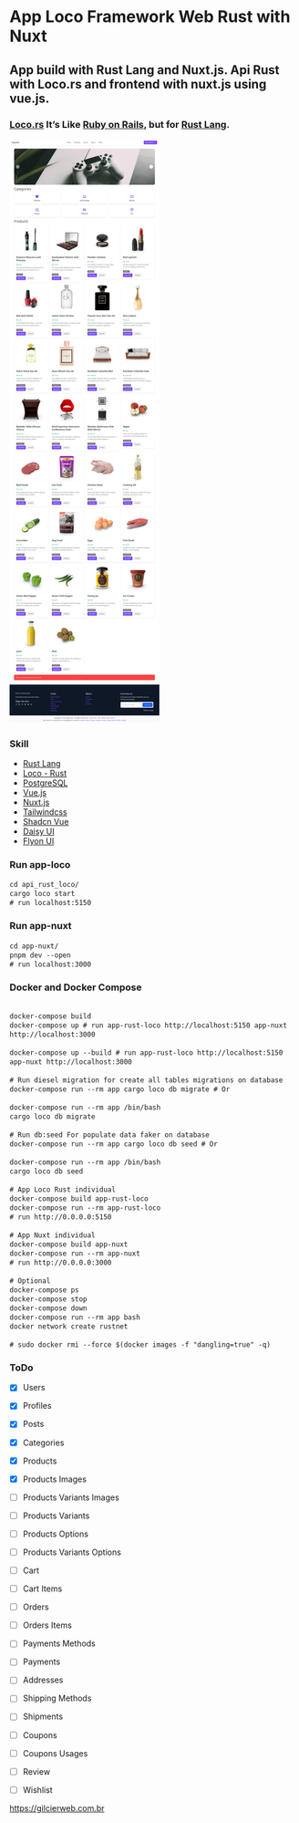 # App Loco Framework Web Rust with Nuxt
## App build with Rust Lang and Nuxt.js. Api Rust with Loco.rs and frontend with nuxt.js using vue.js.

### [Loco.rs](https://loco.rs/) It’s Like [Ruby on Rails](https://rubyonrails.org/), but for [Rust Lang](https://www.rust-lang.org/). 

![App Nuxt](app-nuxt/assets/images/app-rust-nuxt-store.webp) 

### Skill

- [Rust Lang](https://www.rust-lang.org/)
- [Loco - Rust](https://loco.rs/)
- [PostgreSQL](https://www.postgresql.org/)
- [Vue.js](https://vuejs.org/)
- [Nuxt.js](https://nuxt.com/)
- [Tailwindcss](https://tailwindcss.com/)
- [Shadcn Vue](https://www.shadcn-vue.com/)
- [Daisy UI](https://daisyui.com/)
- [Flyon UI](https://flyonui.com/)

### Run app-loco

```shell
cd api_rust_loco/
cargo loco start
# run localhost:5150

```

### Run app-nuxt

```shell
cd app-nuxt/
pnpm dev --open
# run localhost:3000

```

### Docker and Docker Compose

```shell

docker-compose build
docker-compose up # run app-rust-loco http://localhost:5150 app-nuxt http://localhost:3000

docker-compose up --build # run app-rust-loco http://localhost:5150 app-nuxt http://localhost:3000

# Run diesel migration for create all tables migrations on database
docker-compose run --rm app cargo loco db migrate # Or

docker-compose run --rm app /bin/bash
cargo loco db migrate

# Run db:seed For populate data faker on database
docker-compose run --rm app cargo loco db seed # Or

docker-compose run --rm app /bin/bash
cargo loco db seed

# App Loco Rust individual
docker-compose build app-rust-loco
docker-compose run --rm app-rust-loco
# run http://0.0.0.0:5150

# App Nuxt individual
docker-compose build app-nuxt
docker-compose run --rm app-nuxt
# run http://0.0.0.0:3000

# Optional
docker-compose ps
docker-compose stop
docker-compose down
docker-compose run --rm app bash
docker network create rustnet

# sudo docker rmi --force $(docker images -f "dangling=true" -q)

```

### ToDo

* [X] Users
* [X] Profiles
* [X] Posts
* [X] Categories
* [X] Products
* [X] Products Images
* [ ] Products Variants Images
* [ ] Products Variants
* [ ] Products Options
* [ ] Products Variants Options
* [ ] Cart
* [ ] Cart Items
* [ ] Orders
* [ ] Orders Items
* [ ] Payments Methods
* [ ] Payments
* [ ] Addresses
* [ ] Shipping Methods
* [ ] Shipments
* [ ] Coupons
* [ ] Coupons Usages
* [ ] Review
* [ ] Wishlist


https://gilcierweb.com.br
